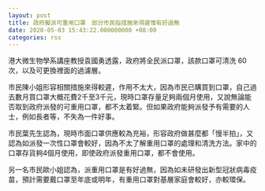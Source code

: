 ```yaml
---
layout: post
title: 政府擬派可重用口罩　部分市民指措施來得遲惟有好過無
date: 2020-05-03 15:43:22.000000000 +08:00
categories: rss
---
```


港大微生物學系講座教授袁國勇透露，政府將全民派口罩，該款口罩可清洗 60次，以及可更換裡面的過濾層。

市民陳小姐形容相關措施來得較遲，作用不太大，因為市民已購買到口罩，自己過去數月買口罩大概花費2千至3千元，現時口罩存量足夠兩個月使用，又說無論能否取到政府派發的可重用口罩，都不太着緊。但如果政府能夠派發予有需要的人士，例如長者等，不失為一件好事。

市民葉先生認為，現時市面口罩供應較為充裕，形容政府做甚麼都「慢半拍」，又認為如派發一次性口罩會較好，因為不太了解重用口罩的處理和清洗方法。家中的口罩存貨夠4個月使用，即使政府派發重用口罩，都不會使用。

另一名市民歐小姐認為，派重用口罩是有好過無，因為如未研發出新型冠狀病毒疫苗，預計需要戴口罩至年底或明年，有重用口罩對基層家庭會較好，亦較環保。

